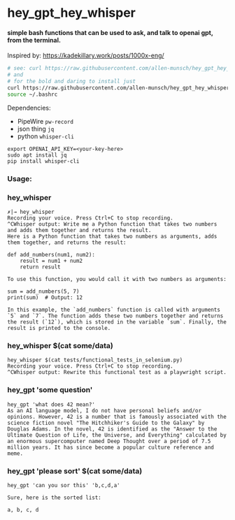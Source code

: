 # hey_gpt_hey_whisper

#### simple bash functions that can be used to ask, and talk to openai gpt, from the terminal.

Inspired by: https://kadekillary.work/posts/1000x-eng/


```bash
# see: curl https://raw.githubusercontent.com/allen-munsch/hey_gpt_hey_whisper/main/hey_gpt_hey_whisper.sh
# and
# for the bold and daring to install just
curl https://raw.githubusercontent.com/allen-munsch/hey_gpt_hey_whisper/main/hey_gpt_hey_whisper.sh >> ~/.bashrc
source ~/.bashrc
```

Dependencies:

- PipeWire `pw-record`
- json thing `jq`
- python `whisper-cli`

```
export OPENAI_API_KEY=<your-key-here>
sudo apt install jq
pip install whisper-cli
```

### Usage:

### hey_whisper

```
✗|→ hey_whisper
Recording your voice. Press Ctrl+C to stop recording.
^CWhisper output: Write me a Python function that takes two numbers and adds them together and returns the result.
Here is a Python function that takes two numbers as arguments, adds them together, and returns the result:

def add_numbers(num1, num2):
    result = num1 + num2
    return result

To use this function, you would call it with two numbers as arguments:

sum = add_numbers(5, 7)
print(sum)  # Output: 12

In this example, the `add_numbers` function is called with arguments `5` and `7`. The function adds these two numbers together and returns the result (`12`), which is stored in the variable `sum`. Finally, the result is printed to the console.

```

### hey_whisper $(cat some/data)

```
hey_whisper $(cat tests/functional_tests_in_selenium.py)
Recording your voice. Press Ctrl+C to stop recording.
^CWhisper output: Rewrite this functional test as a playwright script.
```

### hey_gpt 'some question'

```
hey_gpt 'what does 42 mean?'
As an AI language model, I do not have personal beliefs and/or opinions. However, 42 is a number that is famously associated with the science fiction novel "The Hitchhiker's Guide to the Galaxy" by Douglas Adams. In the novel, 42 is identified as the "Answer to the Ultimate Question of Life, the Universe, and Everything" calculated by an enormous supercomputer named Deep Thought over a period of 7.5 million years. It has since become a popular culture reference and meme.
```

### hey_gpt 'please sort' $(cat some/data)

```
hey_gpt 'can you sor this' 'b,c,d,a'

Sure, here is the sorted list: 

a, b, c, d
```
